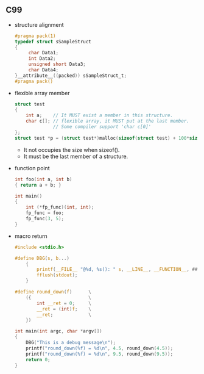 C99
---

+ structure alignment

    ```c
    #pragma pack(1)
    typedef struct sSampleStruct
    {
         char Data1;
         int Data2;
         unsigned short Data3;
         char Data4;
    }__attribute__((packed)) sSampleStruct_t;
    #pragma pack()
    ```

+ flexible array member

    ```c
    struct test
    {
        int a;    // It MUST exist a member in this structure.
        char c[]; // flexible array, it MUST put at the last member.
                  // Some compiler support 'char c[0]'
    };
    struct test *p = (struct test*)malloc(sizeof(struct test) + 100*sizeof(char));
    ```

    - It not occupies the size when sizeof().
    - It must be the last member of a structure.

+ function point

    ```c
    int foo(int a, int b)
    { return a + b; }

    int main()
    {
        int (*fp_func)(int, int);
        fp_func = foo;
        fp_func(3, 5);
    }
    ```

+ macro return

    ```c
    #include <stdio.h>

    #define DBG(s, b...)                                                   \
        {                                                                  \
            printf(__FILE__ "@%d, %s(): " s, __LINE__, __FUNCTION__, ##b); \
            fflush(stdout);                                                \
        }

    #define round_down(f)      \
        ({                     \
            int __ret = 0;     \
            __ret = (int)f;    \
            __ret;             \
        })

    int main(int argc, char *argv[])
    {
        DBG("This is a debug message\n");
        printf("round_down(%f) = %d\n", 4.5, round_down(4.5));
        printf("round_down(%f) = %d\n", 9.5, round_down(9.5));
        return 0;
    }
    ```
